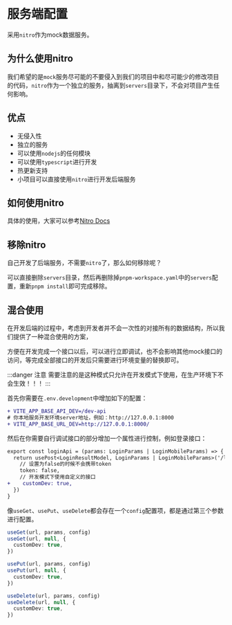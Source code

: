 #  服务端配置

采用`nitro`作为mock数据服务。

## 为什么使用nitro

我们希望的是`mock`服务尽可能的不要侵入到我们的项目中和尽可能少的修改项目的代码，`nitro`作为一个独立的服务，抽离到`servers`目录下，不会对项目产生任何影响。

## 优点

- 无侵入性
- 独立的服务
- 可以使用`nodejs`的任何模块
- 可以使用`typescript`进行开发
- 热更新支持
- 小项目可以直接使用`nitro`进行开发后端服务

## 如何使用nitro

具体的使用，大家可以参考[Nitro Docs](https://nitro.unjs.io/guide/getting-started)

## 移除nitro

自己开发了后端服务，不需要`nitro`了，那么如何移除呢？

可以直接删除`servers`目录，然后再删除掉`pnpm-workspace.yaml`中的`servers`配置，重新`pnpm install`即可完成移除。

## 混合使用

在开发后端的过程中，考虑到开发者并不会一次性的对接所有的数据结构，所以我们提供了一种混合使用的方案，

方便在开发完成一个接口以后，可以进行立即调试，也不会影响其他mock接口的访问，等完成全部接口的开发后只需要进行环境变量的替换即可。

:::danger 注意
需要注意的是这种模式只允许在开发模式下使用，在生产环境下不会生效！！！
:::

首先你需要在`.env.development`中增加如下的配置：

```diff
+ VITE_APP_BASE_API_DEV=/dev-api
# 你本地服务开发环境server地址，例如：http://127.0.0.1:8000
+ VITE_APP_BASE_URL_DEV=http://127.0.0.1:8000/
```

然后在你需要自行调试接口的部分增加一个属性进行控制，例如登录接口：

```diff
export const loginApi = (params: LoginParams | LoginMobileParams) => {
  return usePost<LoginResultModel, LoginParams | LoginMobileParams>('/login', params, {
    // 设置为false的时候不会携带token
    token: false,
    // 开发模式下使用自定义的接口
+    customDev: true,
  })
}
```

像`useGet`、`usePut`、`useDelete`都会存在一个`config`配置项，都是通过第三个参数进行配置。

```ts
useGet(url, params, config)
useGet(url, null, {
  customDev: true,
})

usePut(url, params, config)
usePut(url, null, {
  customDev: true,
})

useDelete(url, params, config)
useDelete(url, null, {
  customDev: true,
})
```